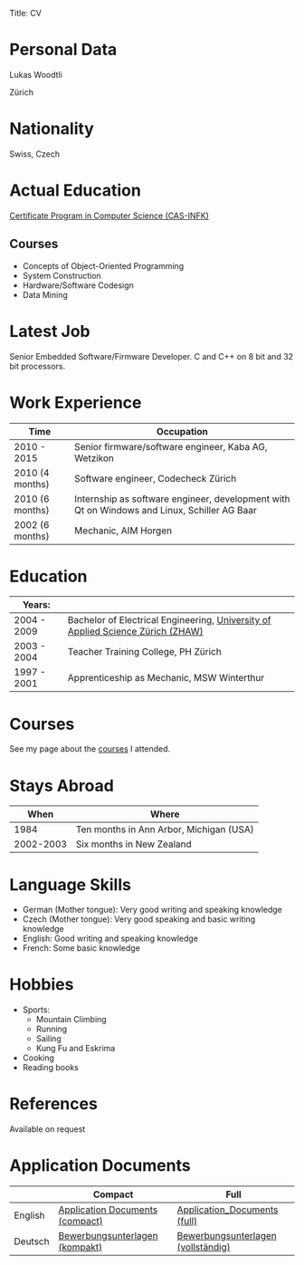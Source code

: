 Title: CV
		

# Personal Data	
Lukas Woodtli

Zürich

# Nationality
Swiss, Czech 

# Actual Education
[Certificate Program in Computer Science (CAS-INFK)](https://www.inf.ethz.ch/continuing-education/certificate-program.html)

## Courses

- Concepts of Object-Oriented Programming
- System Construction
- Hardware/Software Codesign
- Data Mining


# Latest Job
Senior Embedded Software/Firmware Developer. C and C++ on 8 bit and 32 bit processors.

# Work Experience	

| Time             | Occupation
|------------------|---------------------------------------------------
| 2010 - 2015      | Senior firmware/software engineer, Kaba AG, Wetzikon
| 2010 (4 months)  | Software engineer, Codecheck Zürich
| 2010 (6 months)  | Internship as software engineer, development with Qt on Windows and Linux, Schiller AG Baar
| 2002 (6 months)  | Mechanic, AIM Horgen


# Education	
| Years:         |                                                                                          |
|----------------|------------------------------------------------------------------------------------------|
| 2004 - 2009    | Bachelor of Electrical Engineering, [University of Applied Science Zürich (ZHAW)](http://www.zhaw.ch/de/engineering/studium/bachelor/elektrotechnik.html) |
| 2003 - 2004    | Teacher Training College, PH Zürich                                                      |
| 1997 - 2001    | Apprenticeship as Mechanic, MSW Winterthur                                               |


# Courses
See my page about the [courses](courses.html) I attended.


# Stays Abroad
| When      | Where
|-----------|----------------------------------------
| 1984      | Ten months in Ann Arbor, Michigan (USA)
| 2002-2003 | Six months in New Zealand


# Language Skills

- German (Mother tongue): Very good writing and speaking knowledge 
- Czech (Mother tongue): Very good speaking and basic writing knowledge
- English: Good writing and speaking knowledge
- French: Some basic knowledge

# Hobbies	

* Sports:
    * Mountain Climbing
    * Running
    * Sailing
    * Kung Fu and Eskrima
* Cooking
* Reading books

# References	
Available on request


# Application Documents

|         | Compact                   | Full       |
|---------|---------------------------|------------|
| English | [Application Documents (compact)](/documents/Application_Documents_Lukas_Woodtli.zip) | [Application_Documents (full)](/documents/Application_Documents_full_Lukas_Woodtli.zip) |
| Deutsch | [Bewerbungsunterlagen (kompakt)](/documents/Bewerbungsunterlagen_Lukas_Woodtli.zip) | [Bewerbungsunterlagen (vollständig)](/documents/Bewerbungsunterlagen_alle_Lukas_Woodtli.zip) |

